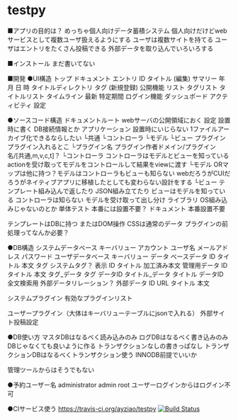 testpy
======
■アプリの目的は？ めっちゃ個人向けデータ蓄積システム
個人向けだけどwebサービスとして複数ユーザ扱えるようにする
ユーザは複数サイトを持てる
ユーザはエントリをたくさん投稿できる
外部データを取り込んでいろいろする


■インストール
まだ書いてない


■開発
●UI構造
トップ
ドキュメント
	エントリ
		ID
		タイトル
		(編集)
	サマリー
		年
		月
		日
		時
		タイトルディレクトリ
		タグ
	(新規登録)
公開機能
	リスト
		タグリスト
		タイトルリスト
	タイムライン
		最新
		特定期間
ログイン機能
	ダッシュボード アクティビティ
	設定


●ソースコード構造
ドキュメントルート webサーバの公開領域におく
設定 設置時に書く DB接続情報とか
アプリケーション 設置時にいじらない 1ファイルアーカイブ化できるならしたい
└共通
└コントローラ
└モデル
└ビュー
プラグイン プラグイン入れるとこ
└プラグイン名 プラグイン作者ドメイン/プラグイン名/[共通,m,v,c,t]？
	└コントローラ コントローラはモデルとビューを知っている actionを受け取ってモデルをコントロールして結果をviewに渡す
	└モデル ORマップは他に持つ？モデルはコントローラもビューも知らない webだろうがCUIだろうがネイティブアプリに移植したとしても変わらない設計をする
	└ビュー テンプレート組み込んで返したり JSON組み立てたり ビューはモデルを知っている コントローラは知らない モデルを受け取って出し分け
ライブラリ OS組み込みじゃないのとか
単体テスト 本番には設置不要？
ドキュメント 本番設置不要


テンプレートはDBに持つ またはDOM操作 CSSは通常のデータ
プラグインの前処理ってなんか必要？

●DB構造
システムデータベース
	キーバリュー
	アカウント
		ユーザ名
		メールアドレス
		パスワード
ユーザデータベース
	キーバリュー
	データ
		ベースデータ
			ID
			タイトル
			本文
			タグ
			システムタグ？
		表示
			ID
			タイトル
			加工済み本文
		管理用データ
			ID
			タイトル
			本文
		タグ_データ
			タグ
			データID
		タイトル_データ
			タイトル
			データID
		全文検索用
		外部データリレーション？
外部データ
	ID
	URL
	タイトル
	本文

システムプラグイン
	有効なプラグインリスト

ユーザープラグイン（大体はキーバリューテーブルにjsonで入れる）
	外部サイト投稿設定

●DB使い方
マスタDBはなるべく読み込みのみ
ログDBはなるべく書き込みのみ DBじゃなくても良いように作る トランザクションなしの書きっぱなし
トランザクションDBはなるべくトランザクション使う INNODB前提でいいか

管理ツールからはそうでもない




●予約ユーザー名
administrator admin root ユーザーログインからはログイン不可


●CIサービス使う
https://travis-ci.org/ayziao/testpy
[![Build Status](https://travis-ci.org/ayziao/testpy.png?branch=master)](https://travis-ci.org/ayziao/testpy)
